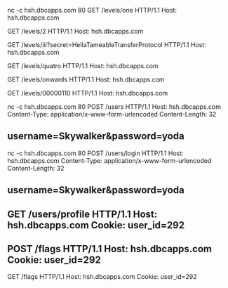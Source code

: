 nc -c hsh.dbcapps.com 80
GET /levels/one HTTP/1.1
Host: hsh.dbcapps.com

GET /levels/2 HTTP/1.1
Host: hsh.dbcapps.com

GET /levels/iii?secret=HellaTameableTransferProtocol HTTP/1.1
Host: hsh.dbcapps.com


GET /levels/quatro HTTP/1.1
Host: hsh.dbcapps.com

GET /levels/onwards HTTP/1.1
Host: hsh.dbcapps.com

GET /levels/00000110 HTTP/1.1
Host: hsh.dbcapps.com

nc -c hsh.dbcapps.com 80
POST /users HTTP/1.1
Host: hsh.dbcapps.com
Content-Type: application/x-www-form-urlencoded
Content-Length: 32

username=Skywalker&password=yoda
-----------
nc -c hsh.dbcapps.com 80
POST /users/login HTTP/1.1
Host: hsh.dbcapps.com
Content-Type: application/x-www-form-urlencoded
Content-Length: 32

username=Skywalker&password=yoda
------------
GET /users/profile HTTP/1.1
Host: hsh.dbcapps.com
Cookie: user_id=292
------------
POST /flags HTTP/1.1
Host: hsh.dbcapps.com
Cookie: user_id=292
------------
GET /flags HTTP/1.1
Host: hsh.dbcapps.com
Cookie: user_id=292

